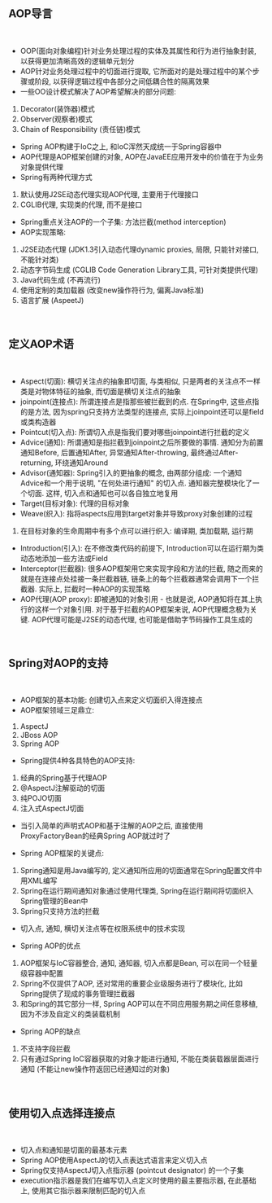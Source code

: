 
## AOP导言

<br>

* OOP(面向对象编程)针对业务处理过程的实体及其属性和行为进行抽象封装, 以获得更加清晰高效的逻辑单元划分
* AOP针对业务处理过程中的切面进行提取, 它所面对的是处理过程中的某个步骤或阶段, 以获得逻辑过程中各部分之间低耦合性的隔离效果
* 一些OO设计模式解决了AOP希望解决的部分问题:
1) Decorator(装饰器)模式
2) Observer(观察者)模式
3) Chain of Responsibility (责任链)模式

* Spring AOP构建于IoC之上, 和IoC浑然天成统一于Spring容器中
* AOP代理是AOP框架创建的对象, AOP在JavaEE应用开发中的价值在于为业务对象提供代理
* Spring有两种代理方式
1) 默认使用J2SE动态代理实现AOP代理, 主要用于代理接口
2) CGLIB代理, 实现类的代理, 而不是接口
* Spring重点关注AOP的一个子集: 方法拦截(method interception)
* AOP实现策略:
1) J2SE动态代理 (JDK1.3引入动态代理dynamic proxies, 局限, 只能针对接口, 不能针对类)
2) 动态字节码生成 (CGLIB Code Generation Library工具, 可针对类提供代理)
3) Java代码生成 (不再流行)
4) 使用定制的类加载器 (改变new操作符行为, 偏离Java标准)
5) 语言扩展 (AspeetJ)

<br>

## 定义AOP术语

<br>

* Aspect(切面): 横切关注点的抽象即切面, 与类相似, 只是两者的关注点不一样 类是对物体特征的抽象, 而切面是横切关注点的抽象
* joinpoint(连接点): 所谓连接点是指那些被拦截到的点. 在Spring中, 这些点指的是方法, 因为spring只支持方法类型的连接点, 实际上joinpoint还可以是field或类构造器
* Pointcut(切入点): 所谓切入点是指我们要对哪些joinpoint进行拦截的定义
* Advice(通知): 所谓通知是指拦截到joinpoint之后所要做的事情. 通知分为前置通知Before, 后置通知After, 异常通知After-throwing, 最终通过After-returning, 环绕通知Around
* Advisor(通知器): Spring引入的更抽象的概念, 由两部分组成: 一个通知Advice和一个用于说明, "在何处进行通知" 的切入点. 通知器完整模块化了一个切面. 这样, 切入点和通知也可以各自独立地复用
* Target(目标对象): 代理的目标对象
* Weave(织入): 指将aspects应用到target对象并导致proxy对象创建的过程
1) 在目标对象的生命周期中有多个点可以进行织入: 编译期, 类加载期, 运行期
* Introduction(引入): 在不修改类代码的前提下, Introduction可以在运行期为类动态地添加一些方法或Field
* Interceptor(拦截器): 很多AOP框架用它来实现字段和方法的拦截, 随之而来的就是在连接点处挂接一条拦截器链, 链条上的每个拦截器通常会调用下一个拦截器. 实际上, 拦截时一种AOP的实现策略
* AOP代理(AOP proxy): 即被通知的对象引用 - 也就是说, AOP通知将在其上执行的这样一个对象引用. 对于基于拦截的AOP框架来说, AOP代理概念极为关键. AOP代理可能是J2SE的动态代理, 也可能是借助字节码操作工具生成的

<br>

## Spring对AOP的支持

<br>

* AOP框架的基本功能: 创建切入点来定义切面织入得连接点
* AOP框架领域三足鼎立:
1) AspectJ
2) JBoss AOP
3) Spring AOP

* Spring提供4种各具特色的AOP支持:
1) 经典的Spring基于代理AOP
2) @AspectJ注解驱动的切面
3) 纯POJO切面
4) 注入式AspectJ切面

* 当引入简单的声明式AOP和基于注解的AOP之后, 直接使用ProxyFactoryBean的经典Spring AOP就过时了

* Spring AOP框架的关键点:
1) Spring通知是用Java编写的, 定义通知所应用的切面通常在Spring配置文件中用XML编写
2) Spring在运行期间通知对象通过使用代理类, Spring在运行期间将切面织入Spring管理的Bean中
3) Spring只支持方法的拦截

* 切入点, 通知, 横切关注点等在权限系统中的技术实现

* Spring AOP的优点
1) AOP框架与IoC容器整合, 通知, 通知器, 切入点都是Bean, 可以在同一个轻量级容器中配置
2) Spring不仅提供了AOP, 还对常用的重要企业级服务进行了模块化, 比如Spring提供了现成的事务管理拦截器
3) 和Spring的其它部分一样, Spring AOP可以在不同应用服务期之间任意移植, 因为不涉及自定义的类装载机制

* Spring AOP的缺点
1) 不支持字段拦截
2) 只有通过Spring IoC容器获取的对象才能进行通知, 不能在类装载器层面进行通知 (不能让new操作符返回已经通知过的对象)

<br>

## 使用切入点选择连接点

<br>

* 切入点和通知是切面的最基本元素
* Spring AOP使用AspectJ的切入点表达式语言来定义切入点
* Spring仅支持AspectJ切入点指示器 (pointcut designator) 的一个子集
* execution指示器是我们在编写切入点定义时使用的最主要指示器, 在此基础上, 使用其它指示器来限制匹配的切入点

